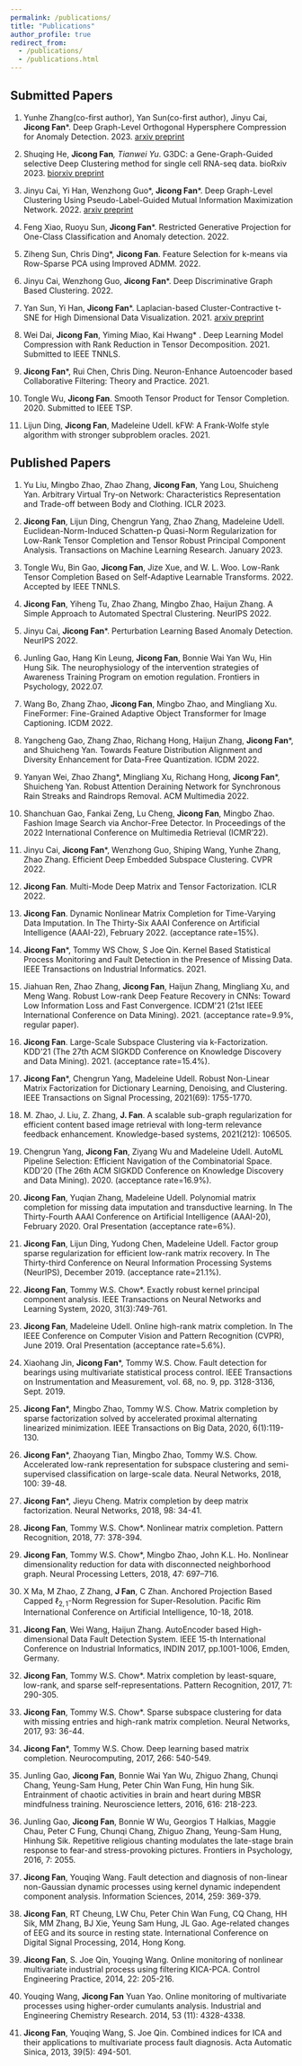 ```yaml
---
permalink: /publications/
title: "Publications"
author_profile: true
redirect_from: 
  - /publications/
  - /publications.html
---
```


## Submitted Papers
	
1.  Yunhe Zhang(co-first author), Yan Sun(co-first author), Jinyu Cai, <strong>Jicong Fan</strong>*. Deep Graph-Level Orthogonal Hypersphere Compression for Anomaly Detection. 2023. <a href="https://arxiv.org/abs/2302.06430">arxiv preprint</a> 

1.  Shuqing He, <strong>Jicong Fan</strong>*, Tianwei Yu*. G3DC: a Gene-Graph-Guided selective Deep Clustering method for single cell RNA-seq data. bioRxiv 2023. <a href="https://www.biorxiv.org/content/10.1101/2023.01.15.524109v1.abstract">biorxiv preprint</a> 
	
1. Jinyu Cai, Yi Han, Wenzhong Guo*, <strong>Jicong Fan</strong>*. Deep Graph-Level Clustering Using Pseudo-Label-Guided Mutual Information Maximization Network. 2022. <a href="https://arxiv.org/pdf/2302.02369.pdf">arxiv preprint</a> 
	
1. Feng Xiao, Ruoyu Sun, <strong>Jicong Fan</strong>*. Restricted Generative Projection for One-Class Classification and Anomaly detection. 2022.
			
1. Ziheng Sun, Chris Ding*, <strong>Jicong Fan</strong>.  Feature Selection for k-means via Row-Sparse PCA using Improved ADMM. 2022. 
	
1. Jinyu Cai, Wenzhong Guo, <strong>Jicong Fan</strong>*. Deep Discriminative Graph Based Clustering. 2022. 	
	
1. Yan Sun, Yi Han, <strong>Jicong Fan</strong>*. Laplacian-based Cluster-Contractive t-SNE for High Dimensional Data Visualization. 2021. <a href="https://arxiv.org/pdf/2207.12214.pdf">arxiv preprint</a> 
		
1. Wei Dai, <strong>Jicong Fan</strong>, Yiming Miao, Kai Hwang* . Deep Learning Model Compression with Rank Reduction in Tensor Decomposition. 2021. Submitted to IEEE TNNLS.
	
1.  <strong>Jicong Fan</strong>*, Rui Chen, Chris Ding. Neuron-Enhance Autoencoder based Collaborative Filtering: Theory and Practice. 2021.
	
1. Tongle Wu, <strong>Jicong Fan</strong>. Smooth Tensor Product for Tensor Completion. 2020. Submitted to IEEE TSP.
			
1. Lijun Ding, <strong>Jicong Fan</strong>, Madeleine Udell. kFW: A Frank-Wolfe style algorithm with stronger subproblem oracles. 2021.
	
	
	
	
## Published Papers

1. Yu Liu, Mingbo Zhao, Zhao Zhang, <strong>Jicong Fan</strong>, Yang Lou, Shuicheng Yan. Arbitrary Virtual Try-on Network: Characteristics Representation and Trade-off between Body and Clothing. ICLR 2023.

1. <strong>Jicong Fan</strong>, Lijun Ding, Chengrun Yang, Zhao Zhang, Madeleine Udell. Euclidean-Norm-Induced Schatten-p Quasi-Norm Regularization for Low-Rank Tensor Completion and Tensor Robust Principal Component Analysis. Transactions on Machine Learning Research. January 2023. 

1. Tongle Wu, Bin Gao, <strong>Jicong Fan</strong>, Jize Xue, and W. L. Woo. Low-Rank Tensor Completion Based on Self-Adaptive Learnable Transforms. 2022. Accepted by IEEE TNNLS.

1.  <strong>Jicong Fan</strong>, Yiheng Tu, Zhao Zhang, Mingbo Zhao, Haijun Zhang. A Simple Approach to Automated Spectral Clustering. NeurIPS 2022.
	
1. Jinyu Cai, <strong>Jicong Fan</strong>*. Perturbation Learning Based Anomaly Detection. NeurIPS 2022. 
	
1. Junling Gao, Hang Kin Leung, <strong>Jicong Fan</strong>, Bonnie Wai Yan Wu, Hin Hung Sik. The neurophysiology of the intervention strategies of Awareness Training Program on emotion regulation. Frontiers in Psychology, 2022.07. 

1. Wang Bo, Zhang Zhao, <strong>Jicong Fan</strong>, Mingbo Zhao, and Mingliang Xu. FineFormer: Fine-Grained Adaptive Object Transformer for Image Captioning. ICDM 2022.
	
1. Yangcheng Gao, Zhang Zhao, Richang Hong, Haijun Zhang, <strong>Jicong Fan</strong>*, and Shuicheng Yan. Towards Feature Distribution Alignment and Diversity Enhancement for Data-Free Quantization. ICDM 2022.
	
1. Yanyan Wei, Zhao Zhang*, Mingliang Xu, Richang Hong, <strong>Jicong Fan</strong>*, Shuicheng Yan. Robust Attention Deraining Network for Synchronous Rain Streaks and Raindrops Removal. ACM Multimedia 2022.
	
1. Shanchuan Gao, Fankai Zeng, Lu Cheng, <strong>Jicong Fan</strong>, Mingbo Zhao. Fashion Image Search via Anchor-Free Detector. In Proceedings of the 2022 International Conference on Multimedia Retrieval (ICMR’22). 
		
1. Jinyu Cai, <strong>Jicong Fan</strong>*, Wenzhong Guo, Shiping Wang, Yunhe Zhang, Zhao Zhang.  Efficient Deep Embedded Subspace Clustering. CVPR 2022.

1. <strong>Jicong Fan</strong>. Multi-Mode Deep Matrix and Tensor Factorization. ICLR 2022.
	
1. <strong>Jicong Fan</strong>. Dynamic Nonlinear Matrix Completion for Time-Varying Data Imputation. In The Thirty-Six AAAI Conference on Artificial Intelligence (AAAI-22), February 2022. (acceptance rate=15%). 
	
1. <strong>Jicong Fan</strong>*, Tommy WS Chow, S Joe Qin. Kernel Based Statistical Process Monitoring and Fault Detection in the Presence of Missing Data. IEEE Transactions on Industrial Informatics. 2021.
	
1. Jiahuan Ren, Zhao Zhang, <strong>Jicong Fan</strong>, Haijun Zhang, Mingliang Xu, and Meng Wang. Robust Low-rank Deep Feature Recovery in CNNs: Toward Low Information Loss and Fast Convergence. ICDM'21 (21st IEEE International Conference on Data Mining). 2021. (acceptance rate=9.9%, regular paper). 

1. <strong>Jicong Fan</strong>. Large-Scale Subspace Clustering via k-Factorization. KDD'21 (The 27th ACM SIGKDD Conference on Knowledge Discovery and Data Mining). 2021. (acceptance rate=15.4%). 
	
1. <strong>Jicong Fan</strong>*, Chengrun Yang, Madeleine Udell. Robust Non-Linear Matrix Factorization for Dictionary Learning, Denoising, and Clustering. IEEE Transactions on Signal Processing, 2021(69): 1755-1770.</li>
	
1. M. Zhao, J. Liu, Z. Zhang, <strong>J. Fan</strong>. A scalable sub-graph regularization for efficient content based image retrieval with long-term relevance feedback enhancement. Knowledge-based systems, 2021(212): 106505.</li>
	
1. Chengrun Yang, <strong>Jicong Fan</strong>, Ziyang Wu and Madeleine Udell. AutoML Pipeline Selection: Efficient Navigation of the Combinatorial Space. KDD'20 (The 26th ACM SIGKDD Conference on Knowledge Discovery and Data Mining). 2020. (acceptance rate=16.9%).
	
1. <strong>Jicong Fan</strong>, Yuqian Zhang, Madeleine Udell. Polynomial matrix completion for missing data imputation and transductive learning. In The Thirty-Fourth AAAI Conference on Artificial Intelligence (AAAI-20), February 2020. Oral Presentation (acceptance rate=6%). 
	
1. <strong>Jicong Fan</strong>, Lijun Ding, Yudong Chen, Madeleine Udell. Factor group sparse regularization for efficient low-rank matrix recovery. In The Thirty-third Conference on Neural Information Processing Systems (NeurIPS), December 2019. (acceptance rate=21.1%). 

1. <strong>Jicong Fan</strong>, Tommy W.S. Chow*. Exactly robust kernel principal component analysis. IEEE Transactions on Neural Networks and Learning System, 2020, 31(3):749-761.
	
1. <strong>Jicong Fan</strong>, Madeleine Udell. Online high-rank matrix completion. In The IEEE Conference on Computer Vision and Pattern Recognition (CVPR), June 2019. Oral Presentation (acceptance rate=5.6%). 
	
1. Xiaohang Jin, <strong>Jicong Fan</strong>*, Tommy W.S. Chow. Fault detection for bearings using multivariate statistical process control. IEEE Transactions on Instrumentation and Measurement, vol. 68, no. 9, pp. 3128-3136, Sept. 2019.
	
1. <strong>Jicong Fan</strong>*, Mingbo Zhao, Tommy W.S. Chow. Matrix completion by sparse factorization solved by accelerated proximal alternating linearized minimization. IEEE Transactions on Big Data, 2020, 6(1):119-130.
	
1. <strong>Jicong Fan</strong>*, Zhaoyang Tian, Mingbo Zhao, Tommy W.S. Chow. Accelerated low-rank representation for subspace clustering and semi-supervised classification on large-scale data. Neural Networks, 2018, 100: 39-48.
	
1.  <strong>Jicong Fan</strong>*, Jieyu Cheng. Matrix completion by deep matrix factorization. Neural Networks, 2018, 98: 34-41.
	
1. <strong>Jicong Fan</strong>, Tommy W.S. Chow*. Nonlinear matrix completion. Pattern Recognition, 2018, 77: 378-394.
	
1. <strong>Jicong Fan</strong>, Tommy W.S. Chow*, Mingbo Zhao, John K.L. Ho. Nonlinear dimensionality reduction for data with disconnected neighborhood graph. Neural Processing Letters, 2018, 47: 697–716. 

1. X Ma, M Zhao, Z Zhang, <strong>J Fan</strong>, C Zhan. Anchored Projection Based Capped $\ell_{2,1}$-Norm Regression for Super-Resolution. Pacific Rim International Conference on Artificial Intelligence, 10-18, 2018. 
	
1. <strong>Jicong Fan</strong>, Wei Wang, Haijun Zhang.  AutoEncoder based High-dimensional Data Fault Detection System. IEEE 15-th International Conference on Industrial Informatics, INDIN 2017, pp.1001-1006, Emden, Germany.

1. <strong>Jicong Fan</strong>, Tommy W.S. Chow*. Matrix completion by least-square, low-rank, and sparse self-representations. Pattern Recognition, 2017, 71: 290-305.
	
1.  <strong>Jicong Fan</strong>, Tommy W.S. Chow*. Sparse subspace clustering for data with missing entries and high-rank matrix completion. Neural Networks, 2017, 93: 36-44.
	
1. <strong>Jicong Fan</strong>*, Tommy W.S. Chow. Deep learning based matrix completion. Neurocomputing, 2017, 266: 540-549. 
	
1. Junling Gao, <strong>Jicong Fan</strong>, Bonnie Wai Yan Wu, Zhiguo Zhang, Chunqi Chang, Yeung-Sam Hung, Peter Chin Wan Fung, Hin hung Sik. Entrainment of chaotic activities in brain and heart during MBSR mindfulness training. Neuroscience letters, 2016, 616: 218-223.
	
1. Junling Gao, <strong>Jicong Fan</strong>, Bonnie W Wu, Georgios T Halkias, Maggie Chau, Peter C Fung, Chunqi Chang, Zhiguo Zhang, Yeung-Sam Hung, Hinhung Sik. Repetitive religious chanting modulates the late-stage brain response to fear-and stress-provoking pictures. Frontiers in Psychology, 2016, 7: 2055.
	
1.  <strong>Jicong Fan</strong>, Youqing Wang. Fault detection and diagnosis of non-linear non-Gaussian dynamic processes using kernel dynamic independent component analysis. Information Sciences, 2014, 259: 369-379. 

1.  <strong>Jicong Fan</strong>, RT Cheung, LW Chu, Peter Chin Wan Fung, CQ Chang, HH Sik, MM Zhang, BJ Xie, Yeung Sam Hung, JL Gao. Age-related changes of EEG and its source in resting state. International Conference on Digital Signal Processing, 2014, Hong Kong. 
	
1. <strong>Jicong Fan</strong>, S. Joe Qin, Youqing Wang. Online monitoring of nonlinear multivariate industrial process using filtering KICA-PCA. Control Engineering Practice, 2014, 22: 205-216.
	
1. Youqing Wang, <strong>Jicong Fan</strong> Yuan Yao. Online monitoring of multivariate processes using higher-order cumulants analysis. Industrial and Engineering Chemistry Research. 2014, 53 (11): 4328-4338.
	
1. <strong>Jicong Fan</strong>, Youqing Wang, S. Joe Qin. Combined indices for ICA and their applications to multivariate process fault diagnosis. Acta Automatic Sinica, 2013, 39(5): 494-501. 

	
